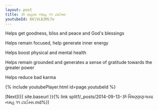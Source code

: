 ```yaml
---
layout: post
title: ૐ સહાય નમહ ૧૧ ટાઈમ્સ
youtubeId: 8klVL62Mi7o
---
```

 
 
Helps get goodness, bliss and peace and God's blessings
 
Helps remain focused, help generate inner energy 
 
Helps boost physical and mental health 
 
Helps remain grounded and generates a sense of gratitude towards the greater power 
 
Helps reduce bad karma
 
 
 
 


{% include youtubePlayer.html id=page.youtubeId %}
 
[Next]({{ site.baseurl }}{% link  split1/_posts/2014-09-13-ૐ વિષણ્ણણગાયા નમહ ૧૧ ટાઈમ્સ.md%})
 
